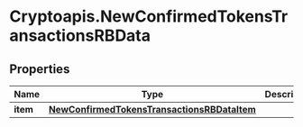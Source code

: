 # Cryptoapis.NewConfirmedTokensTransactionsRBData

## Properties

Name | Type | Description | Notes
------------ | ------------- | ------------- | -------------
**item** | [**NewConfirmedTokensTransactionsRBDataItem**](NewConfirmedTokensTransactionsRBDataItem.md) |  | 


